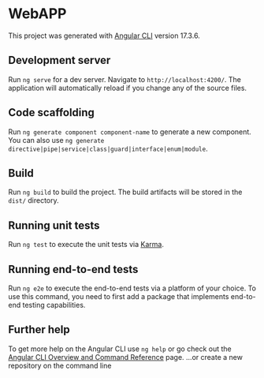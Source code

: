 # WebAPP

This project was generated with [Angular CLI](https://github.com/angular/angular-cli) version 17.3.6.

## Development server

Run `ng serve` for a dev server. Navigate to `http://localhost:4200/`. The application will automatically reload if you change any of the source files.

## Code scaffolding

Run `ng generate component component-name` to generate a new component. You can also use `ng generate directive|pipe|service|class|guard|interface|enum|module`.

## Build

Run `ng build` to build the project. The build artifacts will be stored in the `dist/` directory.

## Running unit tests

Run `ng test` to execute the unit tests via [Karma](https://karma-runner.github.io).

## Running end-to-end tests

Run `ng e2e` to execute the end-to-end tests via a platform of your choice. To use this command, you need to first add a package that implements end-to-end testing capabilities.

## Further help

To get more help on the Angular CLI use `ng help` or go check out the [Angular CLI Overview and Command Reference](https://angular.io/cli) page.
…or create a new repository on the command line
<!-- echo "# newrepo" >> README.md
git init
git add README.md
git commit -m "first commit"
git branch -M main
git remote add origin https://github.com/Sridharsm260398/newrepo.git
git push -u origin main
…or push an existing repository from the command line
git remote add origin https://github.com/Sridharsm260398/newrepo.git
git branch -M main
git push -u origin main -->